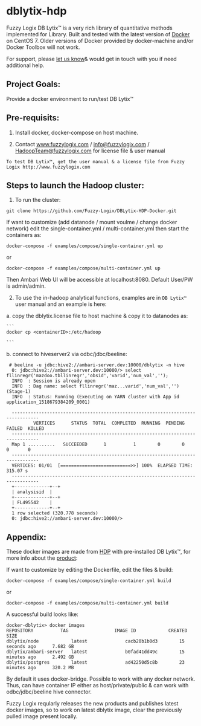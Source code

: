 # dblytix-hdp

Fuzzy Logix DB Lytix™ is a very rich library of quantitative methods implemented for Library.
Built and tested with the latest version of [Docker](https://docs.docker.com/engine/installation/) on CentOS 7. Older versions of Docker provided by docker-machine and/or Docker Toolbox will not work.

For support, please [let us know](www.fuzzylogix.com)& would get in touch with you if need additional help.


## Project Goals:
Provide a docker environment to run/test DB Lytix™ 



## Pre-requisits:
1.  Install docker, docker-compose on host machine.
	
2.  Contact www.fuzzylogix.com / info@fuzzylogix.com / HadoopTeam@fuzzylogix.com for license file & user manual
```
To test DB Lytix™, get the user manual & a license file from Fuzzy Logix http://www.fuzzylogix.com

```


## Steps to launch the Hadoop cluster:
1.  To run the cluster:
```
git clone https://github.com/Fuzzy-Logix/DBLytix-HDP-Docker.git
```

If want to customize (add datanode / mount voulme / change docker network) edit the single-container.yml / multi-container.yml then start the containers as:
```
docker-compose -f examples/compose/single-container.yml up
```
or 
```
docker-compose -f examples/compose/multi-container.yml up
```

Then Ambari Web UI will be accessible at localhost:8080. Default User/PW is admin/admin.



2.  To use the in-hadoop analytical functions, examples are in `DB Lytix™` user manual and an example is here:

a.  copy the dblytix.license file to host machine & copy it to datanodes as:

	```
	docker cp <containerID>:/etc/hadoop 

	```

b.  connect to hiveserver2 via odbc/jdbc/beeline:
```
 # beeline -u jdbc:hive2://ambari-server.dev:10000/dblytix -n hive
  0: jdbc:hive2://ambari-server.dev:10000/> select fllinregr('mazdoo.tbllinregr','obsid','varid','num_val','');
  INFO  : Session is already open
  INFO  : Dag name: select fllinregr('maz...varid','num_val','')(Stage-1)
  INFO  : Status: Running (Executing on YARN cluster with App id application_1518679384209_0001)
  
  --------------------------------------------------------------------------------
          VERTICES      STATUS  TOTAL  COMPLETED  RUNNING  PENDING  FAILED  KILLED
  --------------------------------------------------------------------------------
  Map 1 ..........   SUCCEEDED      1          1        0        0       0       0
  --------------------------------------------------------------------------------
  VERTICES: 01/01  [==========================>>] 100%  ELAPSED TIME: 315.07 s
  --------------------------------------------------------------------------------
  +-------------+--+
  | analysisid  |
  +-------------+--+
  | FL495542    |
  +-------------+--+
  1 row selected (320.778 seconds)
  0: jdbc:hive2://ambari-server.dev:10000/>
```


## Appendix:
These docker images are made  from [HDP](https://github.com/randerzander/docker-hdp) with pre-installed DB Lytix™, for more info about the [product](www.fuzzylogix.com):

If want to customize by editing the Dockerfile, edit the files & build:
```
docker-compose -f examples/compose/single-container.yml build
```
or 
```
docker-compose -f examples/compose/multi-container.yml build
```

A successful build looks like:
```
docker-dblytix> docker images
REPOSITORY          TAG                 IMAGE ID            CREATED             SIZE
dblytix/node            latest              cacb20b1b0d3        15 seconds ago      7.682 GB
dblytix/ambari-server   latest              b0fad41dd49c        15 minutes ago      2.492 GB
dblytix/postgres        latest              ad42250d5c8b        23 minutes ago      320.2 MB
```


By default it uses docker-bridge.  Possible to work with any docker network.  
Thus, can have container IP either as host/private/public & can work with odbc/jdbc/beeline hive connector.


Fuzzy Logix reqularly releases the new products and publishes latest docker images, so to work on latest dblytix image, clear the previously pulled image present locally.
